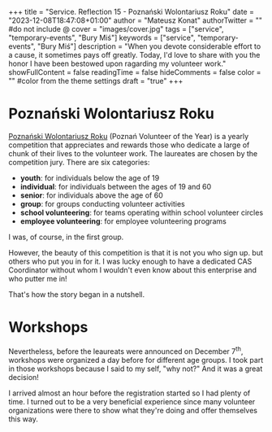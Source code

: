 +++
title = "Service. Reflection 15 - Poznański Wolontariusz Roku"
date = "2023-12-08T18:47:08+01:00"
author = "Mateusz Konat"
authorTwitter = "" #do not include @
cover = "images/cover.jpg"
tags = ["service", "temporary-events", "Bury Miś"]
keywords = ["service", "temporary-events", "Bury Miś"]
description = "When you devote considerable effort to a cause, it sometimes pays off greatly. Today, I'd love to share with you the honor I have been bestowed upon ragarding my volunteer work."
showFullContent = false
readingTime = false
hideComments = false
color = "" #color from the theme settings
draft = "true"
+++

# Poznański Wolontariusz Roku
[Poznański Wolontariusz Roku](https://www.poznan.pl/mim/main/-,p,16057,35134.html) (Poznań Volunteer of the Year) is a yearly competition that appreciates and rewards those who dedicate a large of chunk of their lives to the volunteer work. The laureates are chosen by the competition jury. There are six categories:

- **youth**: for individuals below the age of 19
- **individual**: for individuals between the ages of 19 and 60
- **senior**: for individuals above the age of 60
- **group**: for groups conducting volunteer activities
- **school volunteering**: for teams operating within school volunteer circles
- **employee volunteering**: for employee volunteering programs

I was, of course, in the first group.

However, the beauty of this competition is that it is not you who sign up. but others who put you in for it. I was lucky enough to have a dedicated CAS Coordinator without whom I wouldn't even know about this enterprise and who putter me in!

That's how the story began in a nutshell.

# Workshops
Nevertheless, before the leaureats were announced on December 7<sup>th</sup>, workshops were organized a day before for different age groups. I took part in those workshops because I said to my self, "why not?" And it was a great decision!

I arrived almost an hour before the registration started so I had plenty of time. I turned out to be a very beneficial experience since many volunteer organizations were there to show what they're doing and offer themselves this way.
